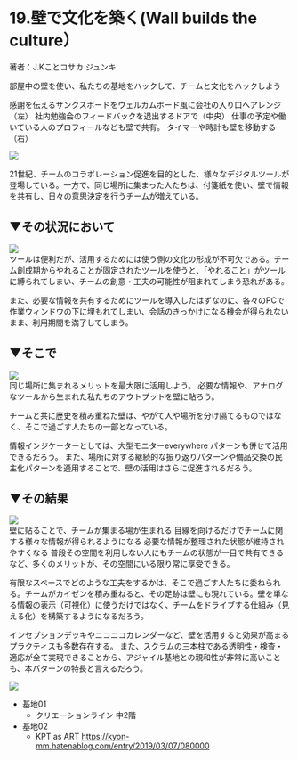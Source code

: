 # 19.壁で文化を築く(Wall builds the culture） 
著者：J.Kことコサカ ジュンキ

部屋中の壁を使い、私たちの基地をハックして、チームと文化をハックしよう

感謝を伝えるサンクスボードをウェルカムボード風に会社の入り口へアレンジ（左）
社内勉強会のフィードバックを退出するドアで（中央）
仕事の予定や働いている人のプロフィールなども壁で共有。
タイマーや時計も壁を移動する（右）  

<img src="https://github.com/kenjihiranabe/agile-basement-patterns/blob/master/images/icon/context.png"><br>

21世紀、チームのコラボレーション促進を目的とした、様々なデジタルツールが登場している。一方で、同じ場所に集まった人たちは、付箋紙を使い、壁で情報を共有し、日々の意思決定を行うチームが増えている。

## ▼その状況において  
<img src="https://github.com/kenjihiranabe/agile-basement-patterns/blob/master/images/icon/problem.png"><br>
ツールは便利だが、活用するためには使う側の文化の形成が不可欠である。チーム創成期からやれることが固定されたツールを使うと、「やれること」がツールに縛られてしまい、チームの創意・工夫の可能性が阻まれてしまう恐れがある。

また、必要な情報を共有するためにツールを導入したはずなのに、各々のPCで作業ウィンドウの下に埋もれてしまい、会話のきっかけになる機会が得られないまま、利用期間を満了してしまう。

## ▼そこで
<img src="https://github.com/kenjihiranabe/agile-basement-patterns/blob/master/images/icon/solution.png"><br>
同じ場所に集まれるメリットを最大限に活用しよう。
必要な情報や、アナログなツールから生まれた私たちのアウトプットを壁に貼ろう。

チームと共に歴史を積み重ねた壁は、やがて人や場所を分け隔てるものではなく、そこで過ごす人たちの一部となっている。

情報インジケーターとしては、大型モニターeverywhere パターンも併せて活用できるだろう。
また、場所に対する継続的な振り返りパターンや備品交換の民主化パターンを適用することで、壁の活用はさらに促進されるだろう。


## ▼その結果  
<img src="https://github.com/kenjihiranabe/agile-basement-patterns/blob/master/images/icon/consequentcontext.png"><br>
壁に貼ることで、チームが集まる場が生まれる
目線を向けるだけでチームに関する様々な情報が得られるようになる
必要な情報が整理された状態が維持されやすくなる
普段その空間を利用しない人にもチームの状態が一目で共有できる
など、多くのメリットが、その空間にいる限り常に享受できる。

有限なスペースでどのような工夫をするかは、そこで過ごす人たちに委ねられる。チームがカイゼンを積み重ねると、その足跡は壁にも現れている。壁を単なる情報の表示（可視化）に使うだけではなく、チームをドライブする仕組み（見える化）を構築するようになるだろう。

インセプションデッキやニコニコカレンダーなど、壁を活用すると効果が高まるプラクティスも多数存在する。
また、スクラムの三本柱である透明性・検査・適応が全て実現できることから、アジャイル基地との親和性が非常に高いことも、本パターンの特長と言えるだろう。


<img src="https://github.com/kenjihiranabe/agile-basement-patterns/blob/master/images/icon/knownusage.png"><br>
- 基地01
  - クリエーションライン 中2階
- 基地02
  - KPT as ART https://kyon-mm.hatenablog.com/entry/2019/03/07/080000